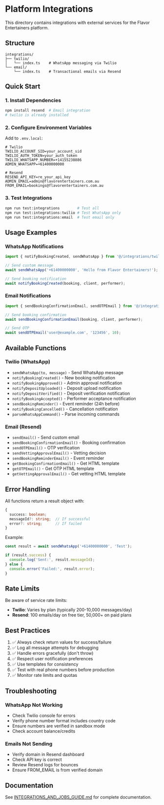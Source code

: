 # Platform Integrations

This directory contains integrations with external services for the Flavor Entertainers platform.

## Structure

```
integrations/
├── twilio/
│   └── index.ts    # WhatsApp messaging via Twilio
└── email/
    └── index.ts    # Transactional emails via Resend
```

## Quick Start

### 1. Install Dependencies

```bash
npm install resend  # Email integration
# twilio is already installed
```

### 2. Configure Environment Variables

Add to `.env.local`:

```env
# Twilio
TWILIO_ACCOUNT_SID=your_account_sid
TWILIO_AUTH_TOKEN=your_auth_token
TWILIO_WHATSAPP_NUMBER=+14155238886
ADMIN_WHATSAPP=+61400000000

# Resend
RESEND_API_KEY=re_your_api_key
ADMIN_EMAIL=admin@flavorentertainers.com.au
FROM_EMAIL=bookings@flavorentertainers.com.au
```

### 3. Test Integrations

```bash
npm run test:integrations        # Test all
npm run test:integrations:twilio # Test WhatsApp only
npm run test:integrations:email  # Test email only
```

## Usage Examples

### WhatsApp Notifications

```typescript
import { notifyBookingCreated, sendWhatsApp } from '@/integrations/twilio';

// Send custom message
await sendWhatsApp('+61400000000', 'Hello from Flavor Entertainers!');

// Send booking notification
await notifyBookingCreated(booking, client, performer);
```

### Email Notifications

```typescript
import { sendBookingConfirmationEmail, sendOTPEmail } from '@/integrations/email';

// Send booking confirmation
await sendBookingConfirmationEmail(booking, client, performer);

// Send OTP
await sendOTPEmail('user@example.com', '123456', 10);
```

## Available Functions

### Twilio (WhatsApp)

- `sendWhatsApp(to, message)` - Send WhatsApp message
- `notifyBookingCreated()` - New booking notification
- `notifyBookingApproved()` - Admin approval notification
- `notifyDepositUploaded()` - Deposit upload notification
- `notifyDepositVerified()` - Deposit verification notification
- `notifyBookingAccepted()` - Performer acceptance notification
- `sendBookingReminder()` - Event reminder (24h before)
- `notifyBookingCancelled()` - Cancellation notification
- `parseWhatsAppCommand()` - Parse incoming commands

### Email (Resend)

- `sendEmail()` - Send custom email
- `sendBookingConfirmationEmail()` - Booking confirmation
- `sendOTPEmail()` - OTP verification
- `sendVettingApprovalEmail()` - Vetting decision
- `sendBookingReminderEmail()` - Event reminder
- `getBookingConfirmationEmail()` - Get HTML template
- `getOTPEmail()` - Get OTP HTML template
- `getVettingApprovalEmail()` - Get vetting HTML template

## Error Handling

All functions return a result object with:

```typescript
{
  success: boolean;
  messageId?: string;  // If successful
  error?: string;      // If failed
}
```

Example:

```typescript
const result = await sendWhatsApp('+61400000000', 'Test');

if (result.success) {
  console.log('Sent:', result.messageId);
} else {
  console.error('Failed:', result.error);
}
```

## Rate Limits

Be aware of service rate limits:

- **Twilio**: Varies by plan (typically 200-10,000 messages/day)
- **Resend**: 100 emails/day on free tier, 50,000+ on paid plans

## Best Practices

1. ✅ Always check return values for success/failure
2. ✅ Log all message attempts for debugging
3. ✅ Handle errors gracefully (don't throw)
4. ✅ Respect user notification preferences
5. ✅ Use templates for consistency
6. ✅ Test with real phone numbers before production
7. ✅ Monitor rate limits and quotas

## Troubleshooting

### WhatsApp Not Working

- Check Twilio console for errors
- Verify phone number format includes country code
- Ensure numbers are verified in sandbox mode
- Check account balance/credits

### Emails Not Sending

- Verify domain in Resend dashboard
- Check API key is correct
- Review Resend logs for bounces
- Ensure FROM_EMAIL is from verified domain

## Documentation

See [INTEGRATIONS_AND_JOBS_GUIDE.md](../../INTEGRATIONS_AND_JOBS_GUIDE.md) for complete documentation.
